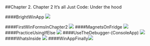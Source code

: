 ##Chapter 2. Chapter 2 It’s all Just Code: Under the hood

####BrightWinApp
<img src="https://github.com/kdchk/booksRead-n-Code/tree/master/Andrew-Stellman-Head-First-CSharp/02_It%E2%80%99s-all-Just-Code--Under-the-hood/z_02_pics/BrightWinApp.png">

####FirstWinFormsInChapter2
<img src="https://github.com/kdchk/booksRead-n-Code/tree/master/Andrew-Stellman-Head-First-CSharp/02_It%E2%80%99s-all-Just-Code--Under-the-hood/z_02_pics/FirstWinFormsInChapter2.png">
####MagnetsOnFridge
<img src="https://github.com/kdchk/booksRead-n-Code/tree/master/Andrew-Stellman-Head-First-CSharp/02_It%E2%80%99s-all-Just-Code--Under-the-hood/z_02_pics/MagnetsOnFridge.png">
####PracticeUsingIfElse
<img src="https://github.com/kdchk/booksRead-n-Code/tree/master/Andrew-Stellman-Head-First-CSharp/02_It%E2%80%99s-all-Just-Code--Under-the-hood/z_02_pics/PracticeUsingIfElse.png">
####UseTheDebugger-(ConsoleApp)
<img src="https://github.com/kdchk/booksRead-n-Code/tree/master/Andrew-Stellman-Head-First-CSharp/02_It%E2%80%99s-all-Just-Code--Under-the-hood/z_02_pics/UseTheDebugger-(ConsoleApp).png">
####WhatsInside
<img src="https://github.com/kdchk/booksRead-n-Code/tree/master/Andrew-Stellman-Head-First-CSharp/02_It%E2%80%99s-all-Just-Code--Under-the-hood/z_02_pics/WhatsInside.png">
####WinAppFinally<img src="https://github.com/kdchk/booksRead-n-Code/tree/master/Andrew-Stellman-Head-First-CSharp/02_It%E2%80%99s-all-Just-Code--Under-the-hood/z_02_pics/WinAppFinally.png">